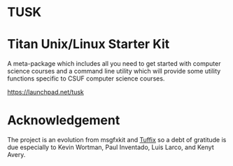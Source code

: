 # TUSK
# Titan Unix/Linux Starter Kit

A meta-package which includes all you need to get started with computer science courses and a command line utility which will provide some utility functions specific to CSUF computer science courses.

https://launchpad.net/tusk

# Acknowledgement

The project is an evolution from msgfxkit and [Tuffix](https://github.com/kevinwortman/tuffix) so a debt of gratitude is due especially to Kevin Wortman, Paul Inventado, Luis Larco, and Kenyt Avery.
